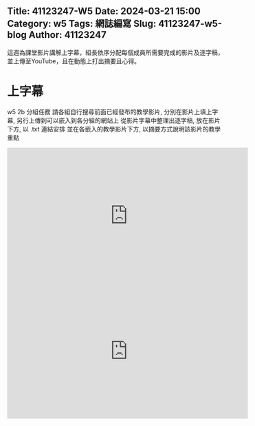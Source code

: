 Title: 41123247-W5
Date: 2024-03-21 15:00
Category: w5
Tags: 網誌編寫
Slug: 41123247-w5-blog
Author: 41123247
---
這週為課堂影片講解上字幕，組長依序分配每個成員所需要完成的影片及逐字稿，並上傳至YouTube，且在動態上打出摘要且心得。

<!-- PELICAN_END_SUMMARY -->

# 上字幕
w5 2b 分組任務
請各組自行搜尋前面已經發布的教學影片, 分別在影片上填上字幕, 另行上傳到可以嵌入到各分組的網站上
從影片字幕中整理出逐字稿, 放在影片下方, 以 .txt 連結安排
並在各嵌入的教學影片下方, 以摘要方式說明該影片的教學重點
<iframe width="560" height="315" src="https://www.youtube.com/embed/S-5QAeogShM?si=k885q4WrW7YuSly_" title="YouTube video player" frameborder="0" allow="accelerometer; autoplay; clipboard-write; encrypted-media; gyroscope; picture-in-picture; web-share" referrerpolicy="strict-origin-when-cross-origin" allowfullscreen></iframe>


<iframe width="560" height="315" src="https://www.youtube.com/embed/v9EAEM2n8XA?si=GYusCQ4ZP2ZNdsqZ" title="YouTube video player" frameborder="0" allow="accelerometer; autoplay; clipboard-write; encrypted-media; gyroscope; picture-in-picture; web-share" referrerpolicy="strict-origin-when-cross-origin" allowfullscreen></iframe>
